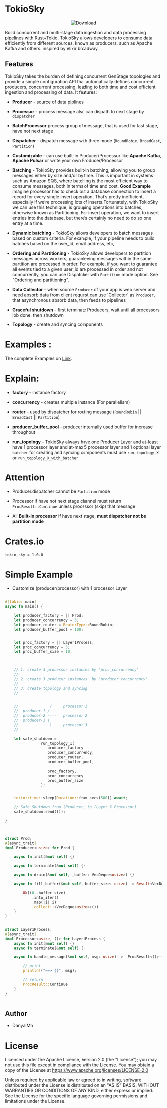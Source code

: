 
# TokioSky

<div align="center">

  <!-- Downloads -->
  <a href="https://crates.io/crates/tokio_sky">
    <img src="https://img.shields.io/crates/d/tokio_sky.svg?style=flat-square"
      alt="Download" />
  </a>
</div>



Build concurrent and multi-stage data ingestion and data processing 
pipelines with Rust+Tokio. TokioSky allows developers to consume data efficiently 
from different sources, known as producers, such as Apache Kafka and others. 
inspired by elixir broadway



## Features

TokioSky takes the burden of defining concurrent GenStage topologies and provide 
a simple configuration API that automatically defines concurrent producers, 
concurrent processing, leading to both time and cost efficient 
ingestion and processing of data. It features:

  * **Producer** - source of data piplines 

  * **Processor** - process message also can dispath to next stage by `dispatcher` 

  * **BatchProcessor** process group of message, that is used for last stage, 
        have not next stage   

  * **Dispatcher** - dispatch message with three mode (`RoundRobin`, `BroadCast`, `Partition`)

  * **Customizable** - can use built-in Producer/Processor like **Apache Kafka**, **Apache Pulsar** 
        or write your own Producer/Processor

  * **Batching** - TokioSky provides built-in batching, allowing you to 
        group messages either by size and/or by time. This is important in systems
        such as Amazon SQS, where batching is the most efficient way to consume messages, 
        both in terms of time and cost. **Good Example**  imagine processor has to check out 
        a database connection to insert a record for every single insert operation, That’s 
        pretty inefficient, especially if we’re processing lots of inserts.Fortunately, 
        with TokioSky we can use this technique, is grouping operations into batches, 
        otherwise known as Partitioning. For insert operation, we want to insert entries 
        into the database, but there’s certainly no need to do so one entry at a time.
  
  * **Dynamic batching** - TokioSky allows developers to batch messages based 
        on custom criteria. For example, if your pipeline needs to build batches 
        based on the user_id, email address, etc, 

  * **Ordering and Partitioning**  - TokioSky allows developers to partition 
        messages across workers, guaranteeing messages within the same partition 
        are processed in order. For example, if you want to guarantee all 
        events tied to a given user_id are processed in order and not concurrently, 
        you can use Dispatcher with  `Partition` mode option. See "Ordering and partitioning".

  * **Data Collector** - when source `Producer` of your app is web server and
        need absorb data from client request can use 'Collector' as `Producer`, 
        that asynchronous absorb data, then feeds to pipelines 

  * **Graceful shutdown** - first terminate Producers, wait until all processors job done, 
        then shutdown
  
  * **Topology** - create and syncing components



# Examples :

The complete Examples on [Link](https://github.com/Rustixir/tokio_sky/tree/main/examples).




# Explain: 

  * **factory** - instance factory  
  
  * **concurrency** - creates multiple instance (For parallelism)  

  * **router** - used by dispatcher for routing message (`RoundRobin` || `BroadCast` || `Partition`)

  * **producer_buffer_pool** - producer internally used buffer for increase throughout

  * **run_topology** - TokioSky always have one Producer Layer
        and at-least have 1 processor layer and at-max 5 processor layer
        and 1 optional layer `batcher` for creating and syncing components 
        must use `run_topology_X` or `run_topology_X_with_batcher` 


# Attention
  
  * Producer.dispatcher cannot be `Partition` mode 
  
  * Processor if have not next stage channel must return `ProcResult::Continue` 
        unless processor (skip) that message  

  * All **Built-in processor** if have next stage, **must dispatcher not be partition mode**


# Crates.io

```
tokio_sky = 1.0.0
```



# Simple Example 

*   Customize (producer/processor) with 1 processor Layer

```rust

#[tokio::main]
async fn main() {

    let producer_factory = || Prod;
    let producer_concurrency = 3;
    let producer_router = RouterType::RoundRobin;
    let producer_buffer_pool = 100;


    let proc_factory = || Layer1Process;
    let proc_concurrency = 3;
    let proc_buffer_size = 10;

    

    // 1. create 3 processor instances by 'proc_concurrency'
    //
    // 2. create 3 producer instances  by 'producer_concurrency'
    // 
    // 3. create topology and syncing
    //  


    //              /     processor-1 
    //  producer-1 /
    //  producer-2 ----   processor-2
    //  producer-3 \
    //              \     processor-3
    //               

    let safe_shutdown = 
                run_topology_1(
                   producer_factory,
                   producer_concurrency,
                   producer_router,
                   producer_buffer_pool,
                
                   proc_factory,
                   proc_concurrency,
                   proc_buffer_size,
                );


    tokio::time::sleep(Duration::from_secs(500)).await;

    // Safe Shutdown from (Producer) to (Layer_X_Processor)
    safe_shutdown.send(());

}



struct Prod;
#[async_trait]
impl Producer<usize> for Prod {

    async fn init(&mut self) {}

    async fn terminate(&mut self) {}

    async fn drain(&mut self, _buffer: VecDeque<usize>) {}

    async fn fill_buffer(&mut self, buffer_size: usize) -> Result<VecDeque<usize>, Terminate> {

        Ok((0..buffer_size)
            .into_iter()
            .map(|i| i)
            .collect::<VecDeque<usize>>())
    }
} 


struct Layer1Process;
#[async_trait]
impl Processor<usize, ()> for Layer1Process {
    async fn init(&mut self) {}
    async fn terminate(&mut self) {}

    async fn handle_message(&mut self, msg: usize) ->  ProcResult<()> {
        
        // print
        println!("==> {}", msg);

        // return
        ProcResult::Continue
    } 
}



```


## Author
*   DanyalMh


# License

Licensed under the Apache License, Version 2.0 (the "License"); you may not use this file except in compliance with the License. You may obtain a copy of the License at https://www.apache.org/licenses/LICENSE-2.0

Unless required by applicable law or agreed to in writing, software distributed under the License is distributed on an "AS IS" BASIS, WITHOUT WARRANTIES OR CONDITIONS OF ANY KIND, either express or implied. See the License for the specific language governing permissions and limitations under the License.
